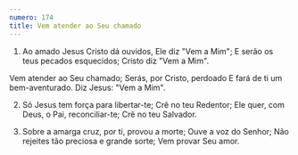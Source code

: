 ```yaml
---
numero: 174
title: Vem atender ao Seu chamado
---
```

1. Ao amado Jesus Cristo dá ouvidos,
Ele diz "Vem a Mim";
E serão os teus pecados esquecidos;
Cristo diz "Vem a Mim".

Vem atender ao Seu chamado;
Serás, por Cristo, perdoado
E fará de ti um bem-aventurado.
Diz Jesus: "Vem a Mim".

2. Só Jesus tem força para libertar-te;
Crê no teu Redentor;
Ele quer, com Deus, o Pai, reconciliar-te;
Crê no teu Salvador.

3. Sobre a amarga cruz, por ti, provou a morte;
Ouve a voz do Senhor;
Não rejeites tão preciosa e grande sorte;
Vem provar Seu amor.
